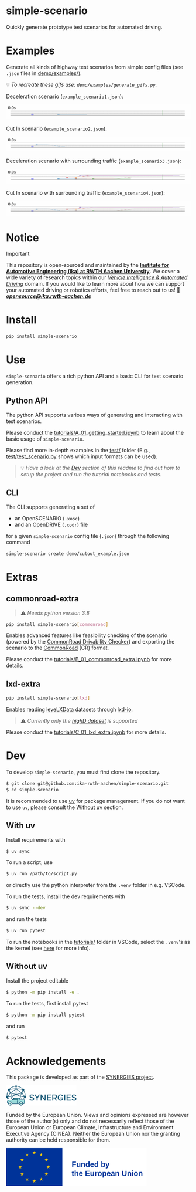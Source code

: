 # simple-scenario

Quickly generate prototype test scenarios for automated driving.

# Examples

Generate all kinds of highway test scenarios from simple config files (see `.json` files in [demo/examples/](https://github.com/ika-rwth-aachen/simple-scenario/tree/main/demo/examples)).

:bulb: *To recreate these gifs use: `demo/examples/generate_gifs.py`.*

Deceleration scenario (`example_scenario1.json`):

<img src="https://raw.githubusercontent.com/ika-rwth-aachen/simple-scenario/refs/heads/main/assets/example_scenario1.gif">

Cut In scenario (`example_scenario2.json`):

<img src="https://raw.githubusercontent.com/ika-rwth-aachen/simple-scenario/refs/heads/main/assets/example_scenario2.gif">

Deceleration scenario with surrounding traffic (`example_scenario3.json`):

<img src="https://raw.githubusercontent.com/ika-rwth-aachen/simple-scenario/refs/heads/main/assets/example_scenario3.gif">

Cut In scenario with surrounding traffic (`example_scenario4.json`):

<img src="https://raw.githubusercontent.com/ika-rwth-aachen/simple-scenario/refs/heads/main/assets/example_scenario4.gif">

# Notice

> [!IMPORTANT]
> This repository is open-sourced and maintained by the [**Institute for Automotive Engineering (ika) at RWTH Aachen University**](https://www.ika.rwth-aachen.de/).
> We cover a wide variety of research topics within our [*Vehicle Intelligence & Automated Driving*](https://www.ika.rwth-aachen.de/en/competences/fields-of-research/vehicle-intelligence-automated-driving.html) domain.
> If you would like to learn more about how we can support your automated driving or robotics efforts, feel free to reach out to us!
> :email: ***opensource@ika.rwth-aachen.de***

# Install

```bash
pip install simple-scenario
```

# Use

`simple-scenario` offers a rich python API and a basic CLI for test scenario generation.

## Python API

The python API supports various ways of generating and interacting with test scenarios.

Please conduct the [tutorials/A_01_getting_started.ipynb](https://github.com/ika-rwth-aachen/simple-scenario/blob/main/tutorials/A_01_getting_started.ipynb) to learn about the basic usage of `simple-scenario`.

Please find more in-depth examples in the [test/](https://github.com/ika-rwth-aachen/simple-scenario/tree/main/test) folder (E.g., [test/test_scenario.py](https://github.com/ika-rwth-aachen/simple-scenario/blob/main/test/test_scenario.py) shows which input formats can be used).

> :bulb: *Have a look at the [Dev](#dev) section of this readme to find out how to setup the project and run the tutorial notebooks and tests.*

## CLI

The CLI supports generating a set of

* an OpenSCENARIO (`.xosc`)
* and an OpenDRIVE (`.xodr`) file

for a given `simple-scenario` config file (`.json`) through the following command

```bash
simple-scenario create demo/cutout_example.json
```

# Extras

## commonroad-extra

> :warning: *Needs python version 3.8*

```bash
pip install simple-scenario[commonroad]
```

Enables advanced features like feasibility checking of the scenario (powered by the [CommonRoad Drivability Checker](https://commonroad.in.tum.de/tools/drivability-checker)) and exporting the scenario to the [CommonRoad](https://commonroad.in.tum.de/) (CR) format.

Please conduct the [tutorials/B_01_commonroad_extra.ipynb](https://github.com/ika-rwth-aachen/simple-scenario/blob/main/tutorials/B_01_commonroad_extra.ipynb) for more details.

## lxd-extra

```bash
pip install simple-scenario[lxd]
```

Enables reading [leveLXData](https://levelxdata.com/) datasets through [lxd-io](https://github.com/lenvt/lxd-io).

> :warning: *Currently only the [highD dataset](https://highd-dataset.com) is supported*

Please conduct the [tutorials/C_01_lxd_extra.ipynb](https://github.com/ika-rwth-aachen/simple-scenario/blob/main/tutorials/C_01_lxd_extra.ipynb) for more details.

# Dev

To develop `simple-scenario`, you must first clone the repository.

```bash
$ git clone git@github.com:ika-rwth-aachen/simple-scenario.git
$ cd simple-scenario
```

It is recommended to use [uv](https://docs.astral.sh/uv/getting-started/installation/) for package management. If you do not want to use `uv`, please consult the [Without uv](#without-uv) section.

## With uv

Install requirements with

```bash
$ uv sync
```

To run a script, use

```bash
$ uv run /path/to/script.py
```

or directly use the python interpreter from the `.venv` folder in e.g. VSCode.

To run the tests, install the dev requirements with

```bash
$ uv sync --dev
```

and run the tests

```bash
$ uv run pytest
```

To run the notebooks in the [tutorials/](https://github.com/ika-rwth-aachen/simple-scenario/tree/main/tutorials) folder in VSCode, select the `.venv`'s as the kernel (see [here](https://docs.astral.sh/uv/guides/integration/jupyter/#using-jupyter-from-vs-code) for more info).

## Without uv

Install the project editable

```bash
$ python -m pip install -e .
```

To run the tests, first install pytest

```bash
$ python -m pip install pytest
```

and run

```bash
$ pytest
```

# Acknowledgements

This package is developed as part of the [SYNERGIES project](https://synergies-ccam.eu).

<img src="https://raw.githubusercontent.com/ika-rwth-aachen/simple-scenario/refs/heads/main/assets/synergies.svg" style="width:2in" />

Funded by the European Union. Views and opinions expressed are however those of the author(s) only and do not necessarily reflect those of the European Union or European Climate, Infrastructure and Environment Executive Agency (CINEA). Neither the European Union nor the granting authority can be held responsible for them.

<img src="https://raw.githubusercontent.com/ika-rwth-aachen/simple-scenario/refs/heads/main/assets/funded_by_eu.svg" style="width:4in" />

